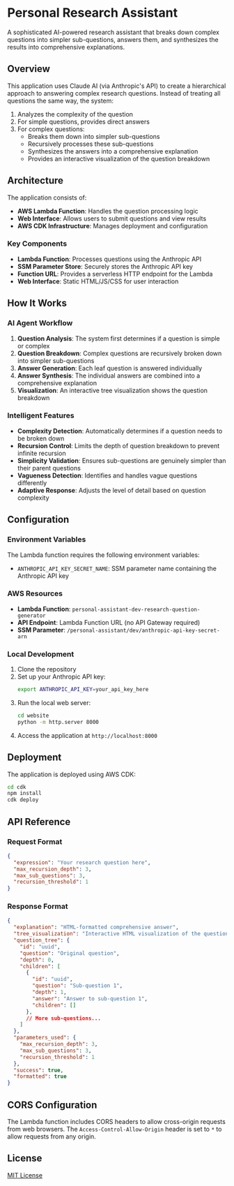 # Personal Research Assistant

A sophisticated AI-powered research assistant that breaks down complex questions into simpler sub-questions, answers them, and synthesizes the results into comprehensive explanations.

## Overview

This application uses Claude AI (via Anthropic's API) to create a hierarchical approach to answering complex research questions. Instead of treating all questions the same way, the system:

1. Analyzes the complexity of the question
2. For simple questions, provides direct answers
3. For complex questions:
   - Breaks them down into simpler sub-questions
   - Recursively processes these sub-questions
   - Synthesizes the answers into a comprehensive explanation
   - Provides an interactive visualization of the question breakdown

## Architecture

The application consists of:

- **AWS Lambda Function**: Handles the question processing logic
- **Web Interface**: Allows users to submit questions and view results
- **AWS CDK Infrastructure**: Manages deployment and configuration

### Key Components

- **Lambda Function**: Processes questions using the Anthropic API
- **SSM Parameter Store**: Securely stores the Anthropic API key
- **Function URL**: Provides a serverless HTTP endpoint for the Lambda
- **Web Interface**: Static HTML/JS/CSS for user interaction

## How It Works

### AI Agent Workflow

1. **Question Analysis**: The system first determines if a question is simple or complex
2. **Question Breakdown**: Complex questions are recursively broken down into simpler sub-questions
3. **Answer Generation**: Each leaf question is answered individually
4. **Answer Synthesis**: The individual answers are combined into a comprehensive explanation
5. **Visualization**: An interactive tree visualization shows the question breakdown

### Intelligent Features

- **Complexity Detection**: Automatically determines if a question needs to be broken down
- **Recursion Control**: Limits the depth of question breakdown to prevent infinite recursion
- **Simplicity Validation**: Ensures sub-questions are genuinely simpler than their parent questions
- **Vagueness Detection**: Identifies and handles vague questions differently
- **Adaptive Response**: Adjusts the level of detail based on question complexity

## Configuration

### Environment Variables

The Lambda function requires the following environment variables:

- `ANTHROPIC_API_KEY_SECRET_NAME`: SSM parameter name containing the Anthropic API key

### AWS Resources

- **Lambda Function**: `personal-assistant-dev-research-question-generator`
- **API Endpoint**: Lambda Function URL (no API Gateway required)
- **SSM Parameter**: `/personal-assistant/dev/anthropic-api-key-secret-arn`

### Local Development

1. Clone the repository
2. Set up your Anthropic API key:
   ```bash
   export ANTHROPIC_API_KEY=your_api_key_here
   ```
3. Run the local web server:
   ```bash
   cd website
   python -m http.server 8000
   ```
4. Access the application at `http://localhost:8000`

## Deployment

The application is deployed using AWS CDK:

```bash
cd cdk
npm install
cdk deploy
```

## API Reference

### Request Format

```json
{
  "expression": "Your research question here",
  "max_recursion_depth": 3,
  "max_sub_questions": 3,
  "recursion_threshold": 1
}
```

### Response Format

```json
{
  "explanation": "HTML-formatted comprehensive answer",
  "tree_visualization": "Interactive HTML visualization of the question tree",
  "question_tree": {
    "id": "uuid",
    "question": "Original question",
    "depth": 0,
    "children": [
      {
        "id": "uuid",
        "question": "Sub-question 1",
        "depth": 1,
        "answer": "Answer to sub-question 1",
        "children": []
      },
      // More sub-questions...
    ]
  },
  "parameters_used": {
    "max_recursion_depth": 3,
    "max_sub_questions": 3,
    "recursion_threshold": 1
  },
  "success": true,
  "formatted": true
}
```

## CORS Configuration

The Lambda function includes CORS headers to allow cross-origin requests from web browsers. The `Access-Control-Allow-Origin` header is set to `*` to allow requests from any origin.

## License

[MIT License](LICENSE) 